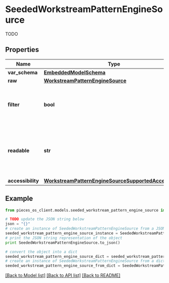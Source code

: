 # SeededWorkstreamPatternEngineSource

TODO

## Properties
Name | Type | Description | Notes
------------ | ------------- | ------------- | -------------
**var_schema** | [**EmbeddedModelSchema**](EmbeddedModelSchema.md) |  | [optional] 
**raw** | [**WorkstreamPatternEngineSource**](WorkstreamPatternEngineSource.md) |  | 
**filter** | **bool** | This will determine if we want to filter this specific source | [optional] 
**readable** | **str** | This is the name of the source(defualt original data) this is NOT used for matching just for readability | 
**accessibility** | [**WorkstreamPatternEngineSourceSupportedAccessibility**](WorkstreamPatternEngineSourceSupportedAccessibility.md) |  | [optional] 

## Example

```python
from pieces_os_client.models.seeded_workstream_pattern_engine_source import SeededWorkstreamPatternEngineSource

# TODO update the JSON string below
json = "{}"
# create an instance of SeededWorkstreamPatternEngineSource from a JSON string
seeded_workstream_pattern_engine_source_instance = SeededWorkstreamPatternEngineSource.from_json(json)
# print the JSON string representation of the object
print SeededWorkstreamPatternEngineSource.to_json()

# convert the object into a dict
seeded_workstream_pattern_engine_source_dict = seeded_workstream_pattern_engine_source_instance.to_dict()
# create an instance of SeededWorkstreamPatternEngineSource from a dict
seeded_workstream_pattern_engine_source_from_dict = SeededWorkstreamPatternEngineSource.from_dict(seeded_workstream_pattern_engine_source_dict)
```
[[Back to Model list]](../README.md#documentation-for-models) [[Back to API list]](../README.md#documentation-for-api-endpoints) [[Back to README]](../README.md)


